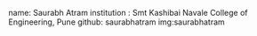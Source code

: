 name: Saurabh Atram
institution : Smt Kashibai Navale College of Engineering, Pune
github: saurabhatram
img:saurabhatram
